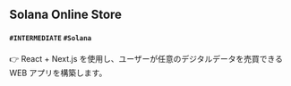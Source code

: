 ## Solana Online Store

#### `#INTERMEDIATE` `#Solana`

👉 React + Next.js を使用し、ユーザーが任意のデジタルデータを売買できる WEB アプリを構築します。
